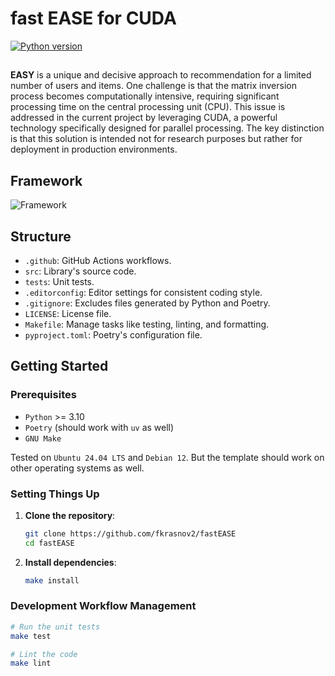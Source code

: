 # fast EASE for CUDA
[![Python version](https://img.shields.io/badge/Python-%3E=3.10-blue)](https://github.com/fkrasnov2/fastEASE)

##
**EASY** is a unique and decisive approach to recommendation for a limited number of users and items.
One challenge is that the matrix inversion process becomes computationally intensive, requiring significant processing time on the central processing unit (CPU).
This issue is addressed in the current project by leveraging CUDA, a powerful technology specifically designed for parallel processing. The key distinction is that this solution is intended not for research purposes but rather for deployment in production environments.

## Framework

![Framework](https://github.com/fkrasnov2/fastEASE/blob/main/fastEASEv2.png)

## Structure

- `.github`: GitHub Actions workflows.
- `src`: Library's source code.
- `tests`: Unit tests.
- `.editorconfig`: Editor settings for consistent coding style.
- `.gitignore`: Excludes files generated by Python and Poetry.
- `LICENSE`: License file.
- `Makefile`: Manage tasks like testing, linting, and formatting.
- `pyproject.toml`: Poetry's configuration file.

## Getting Started

### Prerequisites

- `Python` >= 3.10
- `Poetry` (should work with `uv` as well)
- `GNU Make`

Tested on `Ubuntu 24.04 LTS` and `Debian 12`. But the template should work on other operating systems as well.

### Setting Things Up

1. **Clone the repository**:
    ```sh
    git clone https://github.com/fkrasnov2/fastEASE
    cd fastEASE
    ```

2. **Install dependencies**:
    ```sh
    make install
    ```

### Development Workflow Management
```sh
# Run the unit tests
make test
```

```sh
# Lint the code
make lint
```


